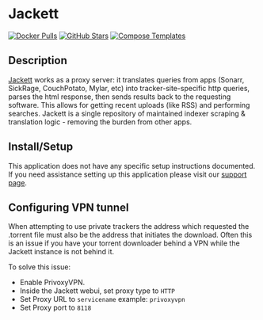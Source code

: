 # Jackett

[![Docker Pulls](https://img.shields.io/docker/pulls/linuxserver/jackett?style=flat-square&color=607D8B&label=docker%20pulls&logo=docker)](https://hub.docker.com/r/linuxserver/jackett)
[![GitHub Stars](https://img.shields.io/github/stars/linuxserver/docker-jackett?style=flat-square&color=607D8B&label=github%20stars&logo=github)](https://github.com/linuxserver/docker-jackett)
[![Compose Templates](https://img.shields.io/static/v1?style=flat-square&color=607D8B&label=compose&message=templates)](https://github.com/GhostWriters/DockSTARTer/tree/main/compose/.apps/jackett)

## Description

[Jackett](https://github.com/Jackett/Jackett) works as a proxy server: it
translates queries from apps (Sonarr, SickRage, CouchPotato, Mylar, etc) into
tracker-site-specific http queries, parses the html response, then sends results
back to the requesting software. This allows for getting recent uploads (like
RSS) and performing searches. Jackett is a single repository of maintained
indexer scraping & translation logic - removing the burden from other apps.

## Install/Setup

This application does not have any specific setup instructions documented. If
you need assistance setting up this application please visit our
[support page](https://dockstarter.com/basics/support/).

## Configuring VPN tunnel

When attempting to use private trackers the address which requested the .torrent file must also be the address that initiates the download. Often this is an issue if you have your torrent downloader behind a VPN while the Jackett instance is not behind it.

To solve this issue:

- Enable PrivoxyVPN.
- Inside the Jackett webui, set proxy type to `HTTP`
- Set Proxy URL to `servicename` example: `privoxyvpn`
- Set Proxy port to `8118`
